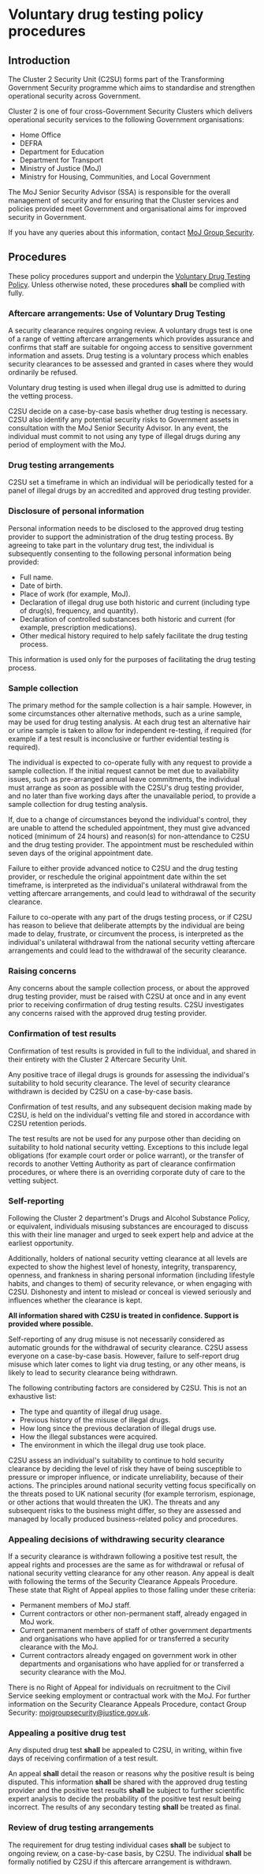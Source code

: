 # Voluntary drug testing policy procedures

## Introduction

The Cluster 2 Security Unit \(C2SU\) forms part of the Transforming Government Security programme which aims to standardise and strengthen operational security across Government.

Cluster 2 is one of four cross-Government Security Clusters which delivers operational security services to the following Government organisations:

-   Home Office
-   DEFRA
-   Department for Education
-   Department for Transport
-   Ministry of Justice \(MoJ\)
-   Ministry for Housing, Communities, and Local Government

The MoJ Senior Security Advisor \(SSA\) is responsible for the overall management of security and for ensuring that the Cluster services and policies provided meet Government and organisational aims for improved security in Government.

If you have any queries about this information, contact [MoJ Group Security](mailto:mojgroupsecurity@justice.gov.uk).

## Procedures

These policy procedures support and underpin the [Voluntary Drug Testing Policy](voluntary-drug-testing-policy.md). Unless otherwise noted, these procedures **shall** be complied with fully.

### Aftercare arrangements: Use of Voluntary Drug Testing

A security clearance requires ongoing review. A voluntary drugs test is one of a range of vetting aftercare arrangements which provides assurance and confirms that staff are suitable for ongoing access to sensitive government information and assets. Drug testing is a voluntary process which enables security clearances to be assessed and granted in cases where they would ordinarily be refused.

Voluntary drug testing is used when illegal drug use is admitted to during the vetting process.

C2SU decide on a case-by-case basis whether drug testing is necessary. C2SU also identify any potential security risks to Government assets in consultation with the MoJ Senior Security Advisor. In any event, the individual must commit to not using any type of illegal drugs during any period of employment with the MoJ.

### Drug testing arrangements

C2SU set a timeframe in which an individual will be periodically tested for a panel of illegal drugs by an accredited and approved drug testing provider.

### Disclosure of personal information

Personal information needs to be disclosed to the approved drug testing provider to support the administration of the drug testing process. By agreeing to take part in the voluntary drug test, the individual is subsequently consenting to the following personal information being provided:

-   Full name.
-   Date of birth.
-   Place of work \(for example, MoJ\).
-   Declaration of illegal drug use both historic and current \(including type of drug\(s\), frequency, and quantity\).
-   Declaration of controlled substances both historic and current \(for example, prescription medications\).
-   Other medical history required to help safely facilitate the drug testing process.

This information is used only for the purposes of facilitating the drug testing process.

### Sample collection

The primary method for the sample collection is a hair sample. However, in some circumstances other alternative methods, such as a urine sample, may be used for drug testing analysis. At each drug test an alternative hair or urine sample is taken to allow for independent re-testing, if required \(for example if a test result is inconclusive or further evidential testing is required\).

The individual is expected to co-operate fully with any request to provide a sample collection. If the initial request cannot be met due to availability issues, such as pre-arranged annual leave commitments, the individual must arrange as soon as possible with the C2SU's drug testing provider, and no later than five working days after the unavailable period, to provide a sample collection for drug testing analysis.

If, due to a change of circumstances beyond the individual's control, they are unable to attend the scheduled appointment, they must give advanced noticed \(minimum of 24 hours\) and reason\(s\) for non-attendance to C2SU and the drug testing provider. The appointment must be rescheduled within seven days of the original appointment date.

Failure to either provide advanced notice to C2SU and the drug testing provider, or reschedule the original appointment date within the set timeframe, is interpreted as the individual's unilateral withdrawal from the vetting aftercare arrangements, and could lead to withdrawal of the security clearance.

Failure to co-operate with any part of the drugs testing process, or if C2SU has reason to believe that deliberate attempts by the individual are being made to delay, frustrate, or circumvent the process, is interpreted as the individual's unilateral withdrawal from the national security vetting aftercare arrangements and could lead to the withdrawal of the security clearance.

### Raising concerns

Any concerns about the sample collection process, or about the approved drug testing provider, must be raised with C2SU at once and in any event prior to receiving confirmation of drug testing results. C2SU investigates any concerns raised with the approved drug testing provider.

### Confirmation of test results

Confirmation of test results is provided in full to the individual, and shared in their entirety with the Cluster 2 Aftercare Security Unit.

Any positive trace of illegal drugs is grounds for assessing the individual's suitability to hold security clearance. The level of security clearance withdrawn is decided by C2SU on a case-by-case basis.

Confirmation of test results, and any subsequent decision making made by C2SU, is held on the individual's vetting file and stored in accordance with C2SU retention periods.

The test results are not be used for any purpose other than deciding on suitability to hold national security vetting. Exceptions to this include legal obligations \(for example court order or police warrant\), or the transfer of records to another Vetting Authority as part of clearance confirmation procedures, or where there is an overriding corporate duty of care to the vetting subject.

### Self-reporting

Following the Cluster 2 department's Drugs and Alcohol Substance Policy, or equivalent, individuals misusing substances are encouraged to discuss this with their line manager and urged to seek expert help and advice at the earliest opportunity.

Additionally, holders of national security vetting clearance at all levels are expected to show the highest level of honesty, integrity, transparency, openness, and frankness in sharing personal information \(including lifestyle habits, and changes to them\) of security relevance, or when engaging with C2SU. Dishonesty and intent to mislead or conceal is viewed seriously and influences whether the clearance is kept.

**All information shared with C2SU is treated in confidence. Support is provided where possible.**

Self-reporting of any drug misuse is not necessarily considered as automatic grounds for the withdrawal of security clearance. C2SU assess everyone on a case-by-case basis. However, failure to self-report drug misuse which later comes to light via drug testing, or any other means, is likely to lead to security clearance being withdrawn.

The following contributing factors are considered by C2SU. This is not an exhaustive list:

-   The type and quantity of illegal drug usage.
-   Previous history of the misuse of illegal drugs.
-   How long since the previous declaration of illegal drugs use.
-   How the illegal substances were acquired.
-   The environment in which the illegal drug use took place.

C2SU assess an individual's suitability to continue to hold security clearance by deciding the level of risk they have of being susceptible to pressure or improper influence, or indicate unreliability, because of their actions. The principles around national security vetting focus specifically on the threats posed to UK national security \(for example terrorism, espionage, or other actions that would threaten the UK\). The threats and any subsequent risks to the business might differ, so they are assessed and managed by locally produced business-related policy and procedures.

### Appealing decisions of withdrawing security clearance

If a security clearance is withdrawn following a positive test result, the appeal rights and processes are the same as for withdrawal or refusal of national security vetting clearance for any other reason. Any appeal is dealt with following the terms of the Security Clearance Appeals Procedure. These state that Right of Appeal applies to those falling under these criteria:

-   Permanent members of MoJ staff.
-   Current contractors or other non-permanent staff, already engaged in MoJ work.
-   Current permanent members of staff of other government departments and organisations who have applied for or transferred a security clearance with the MoJ.
-   Current contractors already engaged on government work in other departments and organisations who have applied for or transferred a security clearance with the MoJ.

There is no Right of Appeal for individuals on recruitment to the Civil Service seeking employment or contractual work with the MoJ. For further information on the Security Clearance Appeals Procedure, contact Group Security: [mojgroupsecurity@justice.gov.uk](mailto:mojgroupsecurity@justice.gov.uk).

### Appealing a positive drug test

Any disputed drug test **shall** be appealed to C2SU, in writing, within five days of receiving confirmation of a test result.

An appeal **shall** detail the reason or reasons why the positive result is being disputed. This information **shall** be shared with the approved drug testing provider and the positive test results **shall** be subject to further scientific expert analysis to decide the probability of the positive test result being incorrect. The results of any secondary testing **shall** be treated as final.

### Review of drug testing arrangements

The requirement for drug testing individual cases **shall** be subject to ongoing review, on a case-by-case basis, by C2SU. The individual **shall** be formally notified by C2SU if this aftercare arrangement is withdrawn.


